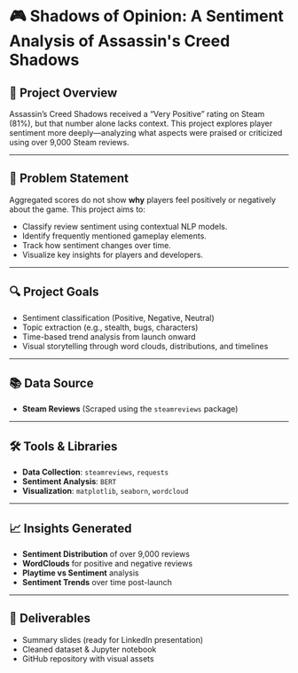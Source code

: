 
# 🎮 Shadows of Opinion: A Sentiment Analysis of Assassin's Creed Shadows

## 🎯 Project Overview
Assassin’s Creed Shadows received a “Very Positive” rating on Steam (81%), but that number alone lacks context. This project explores player sentiment more deeply—analyzing what aspects were praised or criticized using over 9,000 Steam reviews.

---

## 🧩 Problem Statement
Aggregated scores do not show **why** players feel positively or negatively about the game. This project aims to:
- Classify review sentiment using contextual NLP models.
- Identify frequently mentioned gameplay elements.
- Track how sentiment changes over time.
- Visualize key insights for players and developers.

---

## 🔍 Project Goals
- Sentiment classification (Positive, Negative, Neutral)
- Topic extraction (e.g., stealth, bugs, characters)
- Time-based trend analysis from launch onward
- Visual storytelling through word clouds, distributions, and timelines

---

## 📚 Data Source
- **Steam Reviews** (Scraped using the `steamreviews` package)

---

## 🛠️ Tools & Libraries
- **Data Collection**: `steamreviews`, `requests`
- **Sentiment Analysis**: `BERT`
- **Visualization**: `matplotlib`, `seaborn`, `wordcloud`

---

## 📈 Insights Generated
- **Sentiment Distribution** of over 9,000 reviews
- **WordClouds** for positive and negative reviews
- **Playtime vs Sentiment** analysis
- **Sentiment Trends** over time post-launch

---

## 🧾 Deliverables
- Summary slides (ready for LinkedIn presentation)
- Cleaned dataset & Jupyter notebook
- GitHub repository with visual assets
